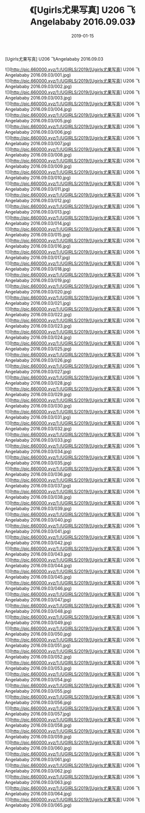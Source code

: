 ﻿---
layout: post
title:  《[Ugirls尤果写真] U206 飞Angelababy 2016.09.03》
date:   2019-01-15
img: http://pic.660000.xyz/1:/UGIRLS/2019/[Ugirls尤果写真] U206 飞Angelababy 2016.09.03/000.jpg
categories: [美女, 清纯, 唯美]
---

[Ugirls尤果写真] U206 飞Angelababy 2016.09.03

 ![](http://pic.660000.xyz/1:/UGIRLS/2019/[Ugirls尤果写真] U206 飞Angelababy 2016.09.03/001.jpg) <br>![](http://pic.660000.xyz/1:/UGIRLS/2019/[Ugirls尤果写真] U206 飞Angelababy 2016.09.03/002.jpg) <br>![](http://pic.660000.xyz/1:/UGIRLS/2019/[Ugirls尤果写真] U206 飞Angelababy 2016.09.03/003.jpg) <br>![](http://pic.660000.xyz/1:/UGIRLS/2019/[Ugirls尤果写真] U206 飞Angelababy 2016.09.03/004.jpg) <br>![](http://pic.660000.xyz/1:/UGIRLS/2019/[Ugirls尤果写真] U206 飞Angelababy 2016.09.03/005.jpg) <br>![](http://pic.660000.xyz/1:/UGIRLS/2019/[Ugirls尤果写真] U206 飞Angelababy 2016.09.03/006.jpg) <br>![](http://pic.660000.xyz/1:/UGIRLS/2019/[Ugirls尤果写真] U206 飞Angelababy 2016.09.03/007.jpg) <br>![](http://pic.660000.xyz/1:/UGIRLS/2019/[Ugirls尤果写真] U206 飞Angelababy 2016.09.03/008.jpg) <br>![](http://pic.660000.xyz/1:/UGIRLS/2019/[Ugirls尤果写真] U206 飞Angelababy 2016.09.03/009.jpg) <br>![](http://pic.660000.xyz/1:/UGIRLS/2019/[Ugirls尤果写真] U206 飞Angelababy 2016.09.03/010.jpg) <br>![](http://pic.660000.xyz/1:/UGIRLS/2019/[Ugirls尤果写真] U206 飞Angelababy 2016.09.03/011.jpg) <br>![](http://pic.660000.xyz/1:/UGIRLS/2019/[Ugirls尤果写真] U206 飞Angelababy 2016.09.03/012.jpg) <br>![](http://pic.660000.xyz/1:/UGIRLS/2019/[Ugirls尤果写真] U206 飞Angelababy 2016.09.03/013.jpg) <br>![](http://pic.660000.xyz/1:/UGIRLS/2019/[Ugirls尤果写真] U206 飞Angelababy 2016.09.03/014.jpg) <br>![](http://pic.660000.xyz/1:/UGIRLS/2019/[Ugirls尤果写真] U206 飞Angelababy 2016.09.03/015.jpg) <br>![](http://pic.660000.xyz/1:/UGIRLS/2019/[Ugirls尤果写真] U206 飞Angelababy 2016.09.03/016.jpg) <br>![](http://pic.660000.xyz/1:/UGIRLS/2019/[Ugirls尤果写真] U206 飞Angelababy 2016.09.03/017.jpg) <br>![](http://pic.660000.xyz/1:/UGIRLS/2019/[Ugirls尤果写真] U206 飞Angelababy 2016.09.03/018.jpg) <br>![](http://pic.660000.xyz/1:/UGIRLS/2019/[Ugirls尤果写真] U206 飞Angelababy 2016.09.03/019.jpg) <br>![](http://pic.660000.xyz/1:/UGIRLS/2019/[Ugirls尤果写真] U206 飞Angelababy 2016.09.03/020.jpg) <br>![](http://pic.660000.xyz/1:/UGIRLS/2019/[Ugirls尤果写真] U206 飞Angelababy 2016.09.03/021.jpg) <br>![](http://pic.660000.xyz/1:/UGIRLS/2019/[Ugirls尤果写真] U206 飞Angelababy 2016.09.03/022.jpg) <br>![](http://pic.660000.xyz/1:/UGIRLS/2019/[Ugirls尤果写真] U206 飞Angelababy 2016.09.03/023.jpg) <br>![](http://pic.660000.xyz/1:/UGIRLS/2019/[Ugirls尤果写真] U206 飞Angelababy 2016.09.03/024.jpg) <br>![](http://pic.660000.xyz/1:/UGIRLS/2019/[Ugirls尤果写真] U206 飞Angelababy 2016.09.03/025.jpg) <br>![](http://pic.660000.xyz/1:/UGIRLS/2019/[Ugirls尤果写真] U206 飞Angelababy 2016.09.03/026.jpg) <br>![](http://pic.660000.xyz/1:/UGIRLS/2019/[Ugirls尤果写真] U206 飞Angelababy 2016.09.03/027.jpg) <br>![](http://pic.660000.xyz/1:/UGIRLS/2019/[Ugirls尤果写真] U206 飞Angelababy 2016.09.03/028.jpg) <br>![](http://pic.660000.xyz/1:/UGIRLS/2019/[Ugirls尤果写真] U206 飞Angelababy 2016.09.03/029.jpg) <br>![](http://pic.660000.xyz/1:/UGIRLS/2019/[Ugirls尤果写真] U206 飞Angelababy 2016.09.03/030.jpg) <br>![](http://pic.660000.xyz/1:/UGIRLS/2019/[Ugirls尤果写真] U206 飞Angelababy 2016.09.03/031.jpg) <br>![](http://pic.660000.xyz/1:/UGIRLS/2019/[Ugirls尤果写真] U206 飞Angelababy 2016.09.03/032.jpg) <br>![](http://pic.660000.xyz/1:/UGIRLS/2019/[Ugirls尤果写真] U206 飞Angelababy 2016.09.03/033.jpg) <br>![](http://pic.660000.xyz/1:/UGIRLS/2019/[Ugirls尤果写真] U206 飞Angelababy 2016.09.03/034.jpg) <br>![](http://pic.660000.xyz/1:/UGIRLS/2019/[Ugirls尤果写真] U206 飞Angelababy 2016.09.03/035.jpg) <br>![](http://pic.660000.xyz/1:/UGIRLS/2019/[Ugirls尤果写真] U206 飞Angelababy 2016.09.03/036.jpg) <br>![](http://pic.660000.xyz/1:/UGIRLS/2019/[Ugirls尤果写真] U206 飞Angelababy 2016.09.03/037.jpg) <br>![](http://pic.660000.xyz/1:/UGIRLS/2019/[Ugirls尤果写真] U206 飞Angelababy 2016.09.03/038.jpg) <br>![](http://pic.660000.xyz/1:/UGIRLS/2019/[Ugirls尤果写真] U206 飞Angelababy 2016.09.03/039.jpg) <br>![](http://pic.660000.xyz/1:/UGIRLS/2019/[Ugirls尤果写真] U206 飞Angelababy 2016.09.03/040.jpg) <br>![](http://pic.660000.xyz/1:/UGIRLS/2019/[Ugirls尤果写真] U206 飞Angelababy 2016.09.03/041.jpg) <br>![](http://pic.660000.xyz/1:/UGIRLS/2019/[Ugirls尤果写真] U206 飞Angelababy 2016.09.03/042.jpg) <br>![](http://pic.660000.xyz/1:/UGIRLS/2019/[Ugirls尤果写真] U206 飞Angelababy 2016.09.03/043.jpg) <br>![](http://pic.660000.xyz/1:/UGIRLS/2019/[Ugirls尤果写真] U206 飞Angelababy 2016.09.03/044.jpg) <br>![](http://pic.660000.xyz/1:/UGIRLS/2019/[Ugirls尤果写真] U206 飞Angelababy 2016.09.03/045.jpg) <br>![](http://pic.660000.xyz/1:/UGIRLS/2019/[Ugirls尤果写真] U206 飞Angelababy 2016.09.03/046.jpg) <br>![](http://pic.660000.xyz/1:/UGIRLS/2019/[Ugirls尤果写真] U206 飞Angelababy 2016.09.03/047.jpg) <br>![](http://pic.660000.xyz/1:/UGIRLS/2019/[Ugirls尤果写真] U206 飞Angelababy 2016.09.03/048.jpg) <br>![](http://pic.660000.xyz/1:/UGIRLS/2019/[Ugirls尤果写真] U206 飞Angelababy 2016.09.03/049.jpg) <br>![](http://pic.660000.xyz/1:/UGIRLS/2019/[Ugirls尤果写真] U206 飞Angelababy 2016.09.03/050.jpg) <br>![](http://pic.660000.xyz/1:/UGIRLS/2019/[Ugirls尤果写真] U206 飞Angelababy 2016.09.03/051.jpg) <br>![](http://pic.660000.xyz/1:/UGIRLS/2019/[Ugirls尤果写真] U206 飞Angelababy 2016.09.03/052.jpg) <br>![](http://pic.660000.xyz/1:/UGIRLS/2019/[Ugirls尤果写真] U206 飞Angelababy 2016.09.03/053.jpg) <br>![](http://pic.660000.xyz/1:/UGIRLS/2019/[Ugirls尤果写真] U206 飞Angelababy 2016.09.03/054.jpg) <br>![](http://pic.660000.xyz/1:/UGIRLS/2019/[Ugirls尤果写真] U206 飞Angelababy 2016.09.03/055.jpg) <br>![](http://pic.660000.xyz/1:/UGIRLS/2019/[Ugirls尤果写真] U206 飞Angelababy 2016.09.03/056.jpg) <br>![](http://pic.660000.xyz/1:/UGIRLS/2019/[Ugirls尤果写真] U206 飞Angelababy 2016.09.03/057.jpg) <br>![](http://pic.660000.xyz/1:/UGIRLS/2019/[Ugirls尤果写真] U206 飞Angelababy 2016.09.03/058.jpg) <br>![](http://pic.660000.xyz/1:/UGIRLS/2019/[Ugirls尤果写真] U206 飞Angelababy 2016.09.03/059.jpg) <br>![](http://pic.660000.xyz/1:/UGIRLS/2019/[Ugirls尤果写真] U206 飞Angelababy 2016.09.03/060.jpg) <br>![](http://pic.660000.xyz/1:/UGIRLS/2019/[Ugirls尤果写真] U206 飞Angelababy 2016.09.03/061.jpg) <br>![](http://pic.660000.xyz/1:/UGIRLS/2019/[Ugirls尤果写真] U206 飞Angelababy 2016.09.03/062.jpg) <br>![](http://pic.660000.xyz/1:/UGIRLS/2019/[Ugirls尤果写真] U206 飞Angelababy 2016.09.03/063.jpg) <br>![](http://pic.660000.xyz/1:/UGIRLS/2019/[Ugirls尤果写真] U206 飞Angelababy 2016.09.03/064.jpg) <br>![](http://pic.660000.xyz/1:/UGIRLS/2019/[Ugirls尤果写真] U206 飞Angelababy 2016.09.03/065.jpg) <br>